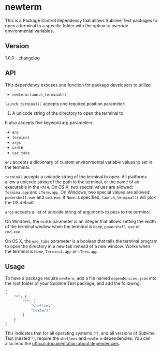 # newterm

This is a Package Control dependency that allows Sublime Text packages to open
a terminal to a specific folder with the option to override environmental
variables.

## Version

1.0.0 - [changelog](changelog.md)

## API

This dependency exposes one function for package developers to utilize:

 - `newterm.launch_terminal()`

`launch_terminal()` accepts one required position parameter:

 1. A unicode string of the directory to open the terminal to

It also accepts five keyword arg parameters:
 
 - `env`
 - `terminal`
 - `args`
 - `width`
 - `use_tabs`

`env` accepts a dictionary of custom environmental variable values to set in
the terminal.

`terminal` accepts a unicode string of the terminal to open. All platforms
allow a unicode string of the path to the terminal, or the name of an executable
in the `PATH`. On OS X, two special values are allowed: `Termina.app` and
`iTerm.app`. On Windows, two special values are allowed: `powershell.exe` and
`cmd.exe`. If `None` is specified, `launch_terminal()` will pick the OS default.

`args` accepts a list of unicode string of arguments to pass to the terminal.

On Windows, the `width` parameter is an integer that allows setting the width of
the terminal window when the terminal is `None`, `powershell.exe` or `cmd.exe`.

On OS X, the `use_tabs` parameter is a boolean that tells the terminal program
to open the directory in a new tab instead of a new window. Works when the
terminal is `None`, `Terminal.app` or `iTerm.app`.

## Usage

To have a package require `newterm`, add a file named `dependencies.json` into
the root folder of your Sublime Text package, and add the following:

```json
{
    "*": {
        "*": [
            "shellenv",
            "newterm"
        ]
    }
}
```

This indicates that for all operating systems (`*`), and all versions of
Sublime Text (nested `*`), require the `shellenv` and `newterm` dependencies.
You can also read the
[official documentation about dependencies](https://packagecontrol.io/docs/dependencies).
